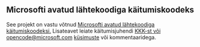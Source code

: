 ## <a name="microsoft-open-source-code-of-conduct"></a>Microsofti avatud lähtekoodiga käitumiskoodeks
See projekt on vastu võtnud [Microsofti avatud lähtekoodiga käitumiskoodeksi.](https://opensource.microsoft.com/codeofconduct/)
Lisateavet leiate käitumisjuhendi [KKK-st või opencode@microsoft.com](https://opensource.microsoft.com/codeofconduct/faq/) [küsimuste](mailto:opencode@microsoft.com) või kommentaaridega.